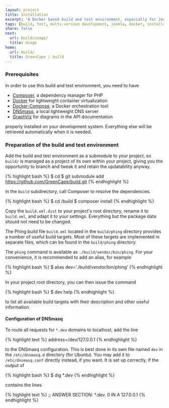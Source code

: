 ```yaml
---
layout: project
title: Installation
excerpt: "A Docker based build and test environment, especially for Joomla!."
tags: [build, test, multi-version development, joomla, docker, installation]
share: false
next:
  url: build/usage/
  title: Usage
home:
  url: build/
  title: GreenCape / build
---
```


### Prerequisites

In order to use this build and test environment, you need to have

  - [Composer][composer], a dependency manager for PHP
  - [Docker][docker] for lightweight container virtualization
  - [Docker-Compose][fig], a Docker orchestration tool
  - [DNSmasq][dnsmasq], a local lightweight DNS server
  - [GraphViz][graphviz] for diagrams in the API documentation

properly installed on your development system. Everything else will be retrieved automatically when it is needed.

[composer]: https://getcomposer.org/ "Dependency Manager for PHP"
[docker]: https://www.docker.com/ "Container Virtualization"
[fig]: https://www.docker.com/ "Docker Orchestration Tool"
[dnsmasq]: http://www.thekelleys.org.uk/dnsmasq/doc.html "Local DNS Server"
[graphviz]: http://www.graphviz.org/ "Graph Visualization Software"

### Preparation of the build and test environment

Add the build and test environment as a submodule to your project, so `build/` is
managed as a project of its own within your project, giving you the opportunity to branch and tweak it and retain
the updatability anyway.

{% highlight bash %}
$ cd <project>
$ git submodule add https://github.com/GreenCape/build.git
{% endhighlight %}

In the `build` subdirectory, call Composer to resolve the dependencies.

{% highlight bash %}
$ cd <project>/build
$ composer install
{% endhighlight %}

Copy the `build.xml.dist` to your project's root directory, rename it to `build.xml`, and adapt it to your settings.
Everything but the package data should not need to be changed.

The Phing build file `build.xml` located in the `build/phing` directory provides a number of useful build targets.
Most of these targets are implemented in separate files, which can be found in the `build/phing` directory.

The `phing` command is available as `./build/vendor/bin/phing`. For your convenience, it is recommended to add an alias, for example

{% highlight bash %}
$ alias dev='./build/vendor/bin/phing'
{% endhighlight %}

In your project root directory, you can then issue the command

{% highlight bash %}
$ dev help
{% endhighlight %}
    
to list all available build targets with their description and other useful information.



#### Configuration of DNSmasq

To route all requests for `*.dev` domains to localhost, add the line

{% highlight text %}
address=/dev/127.0.0.1
{% endhighlight %}
    
to the DNSmasq configuration. This is best done in its own file named `dev` in the `/etc/dnsmasq.d` directory (for Ubuntu).
You may add it to `/etc/dnsmasq.conf` directly instead, if you want. It is set up correctly, if the output of

{% highlight bash %}
$ dig *.dev
{% endhighlight %}
    
contains the lines

{% highlight text %}
;; ANSWER SECTION:
*.dev.			0	IN	A	127.0.0.1
{% endhighlight %}

